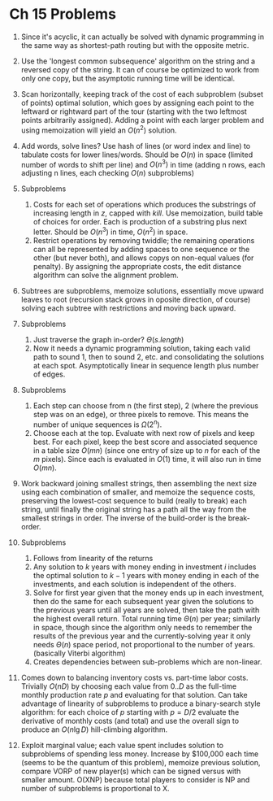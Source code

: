 # Ch 15 Problems

1. Since it's acyclic, it can actually be solved with dynamic programming in the same way as shortest-path routing but with the opposite metric.

2. Use the 'longest common subsequence' algorithm on the string and a reversed copy of the string. It can of course be optimized to work from only one copy, but the asymptotic running time will be identical.

3. Scan horizontally, keeping track of the cost of each subproblem (subset of points) optimal solution, which goes by assigning each point to the leftward or rightward part of the tour (starting with the two leftmost points arbitrarily assigned). Adding a point with each larger problem and using memoization will yield an $O(n^2)$ solution.

4. Add words, solve lines? Use hash of lines (or word index and line) to tabulate costs for lower lines/words. Should be $O(n)$ in space (limited number of words to shift per line) and $O(n^3)$ in time (adding n rows, each adjusting n lines, each checking $O(n)$ subproblems)

5. Subproblems
   1. Costs for each set of operations which produces the substrings of increasing length in $z$, capped with $kill$. Use memoization, build table of choices for order. Each is production of a substring plus next letter. Should be $O(n^3)$ in time, $O(n^2)$ in space.
   2. Restrict operations by removing twiddle; the remaining operations can all be represented by adding spaces to one sequence or the other (but never both), and allows copys on non-equal values (for penalty). By assigning the appropriate costs, the edit distance algorithm can solve the alignment problem.

6. Subtrees are subproblems, memoize solutions, essentially move upward leaves to root (recursion stack grows in oposite direction, of course) solving each subtree with restrictions and moving back upward.

7. Subproblems
   1. Just traverse the graph in-order? $\Theta(s.length)$
   2. Now it needs a dynamic programming solution, taking each valid path to sound 1, then to sound 2, etc. and consolidating the solutions at each spot. Asymptotically linear in sequence length plus number of edges.

8. Subproblems
   1. Each step can choose from n (the first step), 2 (where the previous step was on an edge), or three pixels to remove. This means the number of unique sequences is $\Omega(2^n)$.
   2. Choose each at the top. Evaluate with next row of pixels and keep best. For each pixel, keep the best score and associated sequence in a table size $O(mn)$ (since one entry of size up to $n$ for each of the $m$ pixels). Since each is evaluated in $O(1)$ time, it will also run in time $O(mn)$.

9. Work backward joining smallest strings, then assembling the next size using each combination of smaller, and memoize the sequence costs, preserving the lowest-cost sequence to build (really to break) each string, until finally the original string has a path all the way from the smallest strings in order. The inverse of the build-order is the break-order.

10. Subproblems
    1.  Follows from linearity of the returns
    2.  Any solution to $k$ years with money ending in investment $i$ includes the optimal solution to $k-1$ years with money ending in each of the investments, and each solution is independent of the others.
    3.  Solve for first year given that the money ends up in each investment, then do the same for each subsequent year given the solutions to the previous years until all years are solved, then take the path with the highest overall return. Total running time $\Theta(n)$ per year; similarly in space, though since the algorithm only needs to remember the results of the previous year and the currently-solving year it only needs $\Theta(n)$ space period, not proportional to the number of years. (basically Viterbi algorithm)
    4.  Creates dependencies between sub-problems which are non-linear.

11. Comes down to balancing inventory costs vs. part-time labor costs. Trivially $O(nD)$ by choosing each value from $0..D$ as the full-time monthly production rate $p$ and evaluating for that solution. Can take advantage of linearity of subproblems to produce a binary-search style algorithm: for each choice of $p$ starting with $p=D/2$ evaluate the derivative of monthly costs (and total) and use the overall sign to produce an $O(n\lg D)$ hill-climbing algorithm.

12. Exploit marginal value; each value spent includes solution to subproblems of spending less money. Increase by $100,000 each time (seems to be the quantum of this problem), memoize previous solution, compare VORP of new player(s) which can be signed versus with smaller amount. O(XNP) because total players to consider is NP and number of subproblems is proportional to X.